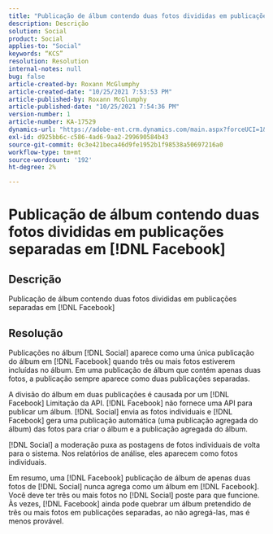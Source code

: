 ```yaml
---
title: "Publicação de álbum contendo duas fotos divididas em publicações separadas em [!DNL Facebook]"
description: Descrição
solution: Social
product: Social
applies-to: "Social"
keywords: “KCS”
resolution: Resolution
internal-notes: null
bug: false
article-created-by: Roxann McGlumphy
article-created-date: "10/25/2021 7:53:53 PM"
article-published-by: Roxann McGlumphy
article-published-date: "10/25/2021 7:54:36 PM"
version-number: 1
article-number: KA-17529
dynamics-url: "https://adobe-ent.crm.dynamics.com/main.aspx?forceUCI=1&pagetype=entityrecord&etn=knowledgearticle&id=1b947846-cd35-ec11-b6e6-000d3a3485ea"
exl-id: d925bb6c-c586-4ad6-9aa2-299690584b43
source-git-commit: 0c3e421beca46d9fe1952b1f98538a50697216a0
workflow-type: tm+mt
source-wordcount: '192'
ht-degree: 2%

---
```


# Publicação de álbum contendo duas fotos divididas em publicações separadas em [!DNL Facebook]

## Descrição

Publicação de álbum contendo duas fotos divididas em publicações separadas em [!DNL Facebook]

## Resolução


Publicações no álbum [!DNL Social] aparece como uma única publicação do álbum em [!DNL Facebook] quando três ou mais fotos estiverem incluídas no álbum. Em uma publicação de álbum que contém apenas duas fotos, a publicação sempre aparece como duas publicações separadas.

A divisão do álbum em duas publicações é causada por um [!DNL Facebook] Limitação da API. [!DNL Facebook] não fornece uma API para publicar um álbum. [!DNL Social] envia as fotos individuais e [!DNL Facebook] gera uma publicação automática (uma publicação agregada do álbum) das fotos para criar o álbum e a publicação agregada do álbum.

[!DNL Social] a moderação puxa as postagens de fotos individuais de volta para o sistema. Nos relatórios de análise, eles aparecem como fotos individuais.

Em resumo, uma [!DNL Facebook] publicação de álbum de apenas duas fotos de [!DNL Social] nunca agrega como um álbum em [!DNL Facebook]. Você deve ter três ou mais fotos no [!DNL Social] poste para que funcione. Às vezes, [!DNL Facebook] ainda pode quebrar um álbum pretendido de três ou mais fotos em publicações separadas, ao não agregá-las, mas é menos provável.
